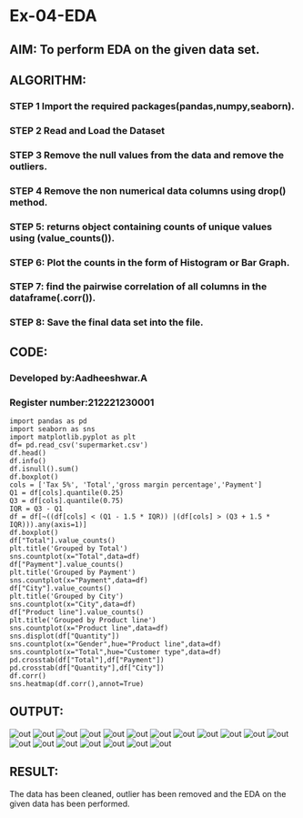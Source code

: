 # Ex-04-EDA
## AIM: To perform EDA on the given data set.
## ALGORITHM:
### STEP 1 Import the required packages(pandas,numpy,seaborn).

### STEP 2 Read and Load the Dataset

### STEP 3 Remove the null values from the data and remove the outliers.

### STEP 4 Remove the non numerical data columns using drop() method.

### STEP 5: returns object containing counts of unique values using (value_counts()).

### STEP 6: Plot the counts in the form of Histogram or Bar Graph.

### STEP 7: find the pairwise correlation of all columns in the dataframe(.corr()).

### STEP 8: Save the final data set into the file.

## CODE:
### Developed by:Aadheeshwar.A
### Register number:212221230001
~~~
import pandas as pd 
import seaborn as sns
import matplotlib.pyplot as plt
df= pd.read_csv('supermarket.csv')
df.head()
df.info()
df.isnull().sum()
df.boxplot()
cols = ['Tax 5%', 'Total','gross margin percentage','Payment']
Q1 = df[cols].quantile(0.25)
Q3 = df[cols].quantile(0.75)
IQR = Q3 - Q1
df = df[~((df[cols] < (Q1 - 1.5 * IQR)) |(df[cols] > (Q3 + 1.5 * IQR))).any(axis=1)]
df.boxplot()
df["Total"].value_counts()
plt.title('Grouped by Total')
sns.countplot(x="Total",data=df)
df["Payment"].value_counts()
plt.title('Grouped by Payment')
sns.countplot(x="Payment",data=df)
df["City"].value_counts()
plt.title('Grouped by City')
sns.countplot(x="City",data=df)
df["Product line"].value_counts()
plt.title('Grouped by Product line')
sns.countplot(x="Product line",data=df)
sns.displot(df["Quantity"])
sns.countplot(x="Gender",hue="Product line",data=df)
sns.countplot(x="Total",hue="Customer type",data=df)
pd.crosstab(df["Total"],df["Payment"])
pd.crosstab(df["Quantity"],df["City"])
df.corr()
sns.heatmap(df.corr(),annot=True)
~~~

## OUTPUT:
![out](Screenshot%20(168).png)
![out](Screenshot%20(169).png)
![out](Screenshot%20(170).png)
![out](Screenshot%20(171).png)
![out](Screenshot%20(172).png)
![out](Screenshot%20(173).png)
![out](Screenshot%20(174).png)
![out](Screenshot%20(175).png)
![out](Screenshot%20(176).png)
![out](Screenshot%20(177).png)
![out](Screenshot%20(178).png)
![out](Screenshot%20(179).png)
![out](Screenshot%20(180).png)
![out](Screenshot%20(181).png)
![out](Screenshot%20(182).png)
![out](Screenshot%20(183).png)
![out](Screenshot%20(184).png)
![out](Screenshot%20(185).png)
![out](Screenshot%20(186).png)

## RESULT:
The data has been cleaned, outlier has been removed and the EDA on the given data has been performed.

